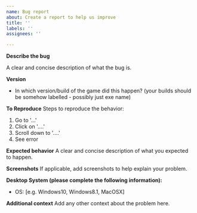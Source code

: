 ```yaml
---
name: Bug report
about: Create a report to help us improve
title: ''
labels: ''
assignees: ''

---
```


**Describe the bug**

A clear and concise description of what the bug is.

**Version**
- In which version/build of the game did this happen?
(your builds should be somehow labelled - possibly just exe name)

**To Reproduce**
Steps to reproduce the behavior:
1. Go to '...'
2. Click on '....'
3. Scroll down to '....'
4. See error

**Expected behavior**
A clear and concise description of what you expected to happen.

**Screenshots**
If applicable, add screenshots to help explain your problem.

**Desktop System (please complete the following information):**
- OS: [e.g. Windows10, Windows8.1, MacOSX]

**Additional context**
Add any other context about the problem here.

```
